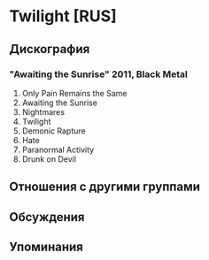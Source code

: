 # Twilight [RUS]



## Дискография

### "Awaiting the Sunrise" 2011, Black Metal

1. Only Pain Remains the Same
2. Awaiting the Sunrise
3. Nightmares
4. Twilight
5. Demonic Rapture
6. Hate
7. Paranormal Activity
8. Drunk on Devil


## Отношения с другими группами


## Обсуждения


## Упоминания


